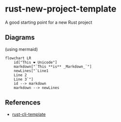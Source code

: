 # rust-new-project-template
A good starting point for a new Rust project

## Diagrams

(using mermaid)

```mermaid
flowchart LR
    id["This ❤ Unicode"]
    markdown["`This **is** _Markdown_`"]
    newLines["`Line1
    Line 2
    Line 3`"]
    id --> markdown
    markdown --> newLines
```

## References

* [rust-cli-template](https://github.com/kbknapp/rust-cli-template)
